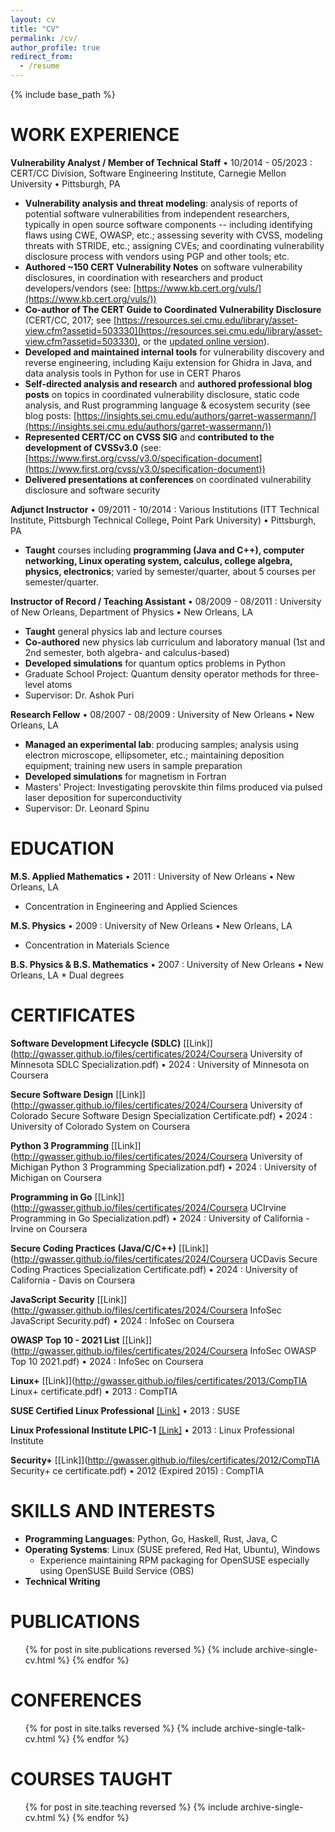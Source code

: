 ```yaml
---
layout: cv
title: "CV"
permalink: /cv/
author_profile: true
redirect_from:
  - /resume
---
```


{% include base_path %}

WORK EXPERIENCE
======

**Vulnerability Analyst / Member of Technical Staff** • 10/2014 - 05/2023
:   CERT/CC Division, Software Engineering Institute, Carnegie Mellon University • Pittsburgh, PA

* **Vulnerability analysis and threat modeling**: analysis of reports of potential software vulnerabilities from independent researchers, typically in open source software components -- including identifying flaws using CWE, OWASP, etc.; assessing severity with CVSS, modeling threats with STRIDE, etc.; assigning CVEs; and coordinating vulnerability disclosure process with vendors using PGP and other tools; etc.
* **Authored ~150 CERT Vulnerability Notes** on software vulnerability disclosures, in coordination with researchers and product developers/vendors (see: [https://www.kb.cert.org/vuls/](https://www.kb.cert.org/vuls/))
* **Co-author of The CERT Guide to Coordinated Vulnerability Disclosure** (CERT/CC, 2017; see [https://resources.sei.cmu.edu/library/asset-view.cfm?assetid=503330](https://resources.sei.cmu.edu/library/asset-view.cfm?assetid=503330), or the [updated online version](https://certcc.github.io/CERT-Guide-to-CVD/)).
* **Developed and maintained internal tools** for vulnerability discovery and reverse engineering, including Kaiju extension for Ghidra in Java, and data analysis tools in Python for use in CERT Pharos
* **Self-directed analysis and research** and **authored professional blog posts** on topics in coordinated vulnerability disclosure, static code analysis, and Rust programming language & ecosystem security (see blog posts: [https://insights.sei.cmu.edu/authors/garret-wassermann/](https://insights.sei.cmu.edu/authors/garret-wassermann/))
* **Represented CERT/CC on CVSS SIG** and **contributed to the development of CVSSv3.0** (see: [https://www.first.org/cvss/v3.0/specification-document](https://www.first.org/cvss/v3.0/specification-document))
* **Delivered presentations at conferences** on coordinated vulnerability disclosure and software security

**Adjunct Instructor** • 09/2011 - 10/2014
:   Various Institutions (ITT Technical Institute, Pittsburgh Technical College, Point Park University) • Pittsburgh, PA

* **Taught** courses including **programming (Java and C++), computer networking, Linux operating system, calculus, college algebra, physics, electronics**; varied by semester/quarter, about 5 courses per semester/quarter.
    
**Instructor of Record / Teaching Assistant** • 08/2009 - 08/2011
:   University of New Orleans, Department of Physics • New Orleans, LA

* **Taught** general physics lab and lecture courses
* **Co-authored** new physics lab curriculum and laboratory manual (1st and 2nd semester, both algebra- and calculus-based)
* **Developed simulations** for quantum optics problems in Python
* Graduate School Project: Quantum density operator methods for three-level atoms
* Supervisor: Dr. Ashok Puri
  
**Research Fellow** • 08/2007 - 08/2009
:   University of New Orleans • New Orleans, LA

* **Managed an experimental lab**: producing samples; analysis using electron microscope, ellipsometer, etc.; maintaining deposition equipment; training new users in sample preparation
* **Developed simulations** for magnetism in Fortran
* Masters' Project: Investigating perovskite thin films produced via pulsed laser deposition for superconductivity
* Supervisor: Dr. Leonard Spinu

EDUCATION
======

**M.S. Applied Mathematics** • 2011
:   University of New Orleans • New Orleans, LA

* Concentration in Engineering and Applied Sciences

**M.S. Physics** • 2009
:   University of New Orleans • New Orleans, LA

* Concentration in Materials Science

**B.S. Physics & B.S. Mathematics** • 2007
:   University of New Orleans • New Orleans, LA
    * Dual degrees
  
CERTIFICATES
======

**Software Development Lifecycle (SDLC)** [\[Link\]](http://gwasser.github.io/files/certificates/2024/Coursera University of Minnesota SDLC Specialization.pdf) • 2024
:   University of Minnesota on Coursera

**Secure Software Design** [\[Link\]](http://gwasser.github.io/files/certificates/2024/Coursera University of Colorado Secure Software Design Specialization Certificate.pdf) • 2024
:   University of Colorado System on Coursera

**Python 3 Programming** [\[Link\]](http://gwasser.github.io/files/certificates/2024/Coursera University of Michigan Python 3 Programming Specialization.pdf) • 2024
:   University of Michigan on Coursera

**Programming in Go** [\[Link\]](http://gwasser.github.io/files/certificates/2024/Coursera UCIrvine Programming in Go Specialization.pdf) • 2024
:   University of California - Irvine on Coursera

**Secure Coding Practices (Java/C/C++)** [\[Link\]](http://gwasser.github.io/files/certificates/2024/Coursera UCDavis Secure Coding Practices Specialization Certificate.pdf) • 2024
:   University of California - Davis on Coursera

**JavaScript Security** [\[Link\]](http://gwasser.github.io/files/certificates/2024/Coursera InfoSec JavaScript Security.pdf) • 2024
:   InfoSec on Coursera

**OWASP Top 10 - 2021 List** [\[Link\]](http://gwasser.github.io/files/certificates/2024/Coursera InfoSec OWASP Top 10 2021.pdf) • 2024
:   InfoSec on Coursera

**Linux+** [\[Link\]](http://gwasser.github.io/files/certificates/2013/CompTIA Linux+ certificate.pdf) • 2013
:   CompTIA

**SUSE Certified Linux Professional** [\[Link\]](http://gwasser.github.io/files/certificates/2013/GarretWassermann_SCLP_ECR.pdf) • 2013
:   SUSE

**Linux Professional Institute LPIC-1** [\[Link\]](http://gwasser.github.io/files/certificates/2013/LPIC1-certificate.pdf) • 2013
:   Linux Professional Institute

**Security+** [\[Link\]](http://gwasser.github.io/files/certificates/2012/CompTIA Security+ ce certificate.pdf) • 2012 (Expired 2015)
:   CompTIA

SKILLS AND INTERESTS
======

* **Programming Languages**: Python, Go, Haskell, Rust, Java, C
* **Operating Systems**: Linux (SUSE prefered, Red Hat, Ubuntu), Windows
  - Experience maintaining RPM packaging for OpenSUSE especially using OpenSUSE Build Service (OBS)
* **Technical Writing**

PUBLICATIONS
======
  <ul>{% for post in site.publications reversed %}
    {% include archive-single-cv.html %}
  {% endfor %}</ul>
  
CONFERENCES
======

  <ul>{% for post in site.talks reversed %}
    {% include archive-single-talk-cv.html %}
  {% endfor %}</ul>
  
COURSES TAUGHT
======
  <ul>{% for post in site.teaching reversed %}
    {% include archive-single-cv.html %}
  {% endfor %}</ul>
